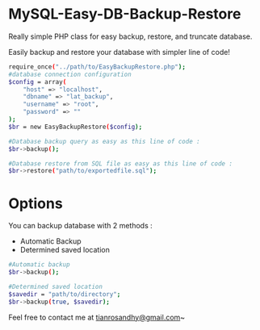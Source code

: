 # MySQL-Easy-DB-Backup-Restore
Really simple PHP class for easy backup, restore, and truncate database. 

Easily backup and restore your database with simpler line of code!
```sh
require_once("../path/to/EasyBackupRestore.php");
#database connection configuration
$config = array(
	"host" => "localhost",
	"dbname" => "lat_backup",
	"username" => "root",
	"password" => ""
);
$br = new EasyBackupRestore($config);

#Database backup query as easy as this line of code : 
$br->backup();

#Database restore from SQL file as easy as this line of code :
$br->restore("path/to/exportedfile.sql");
```

# Options
You can backup database with 2 methods : 
 - Automatic Backup
 - Determined saved location 

```sh
#Automatic backup
$br->backup();

#Determined saved location
$savedir = "path/to/directory";
$br->backup(true, $savedir);
```

Feel free to contact me at tianrosandhy@gmail.com~
